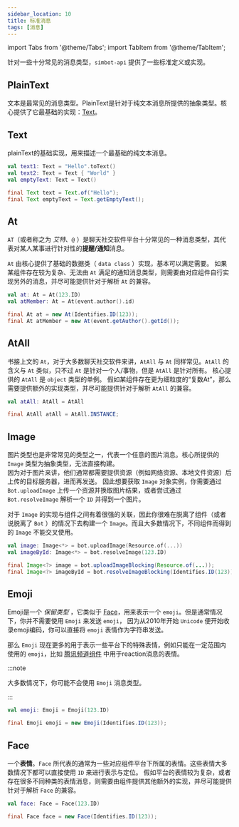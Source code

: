 ```yaml
---
sidebar_location: 10
title: 标准消息
tags: [消息]
---
```


import Tabs from '@theme/Tabs';
import TabItem from '@theme/TabItem';

针对一些十分常见的消息类型，`simbot-api` 提供了一些标准定义或实现。


## PlainText
文本是最常见的消息类型。PlainText是针对于纯文本消息所提供的抽象类型。核心提供了它最基础的实现：[Text](#text)。

## Text
plainText的基础实现，用来描述一个最基础的纯文本消息。

<Tabs groupId="code">
<TabItem value="Kotlin" label="Kotlin" default>

```kotlin
val text1: Text = "Hello".toText()
val text2: Text = Text { "World" }
val emptyText: Text = Text()
```

</TabItem>
<TabItem value="Java" label="Java">

```java
final Text text = Text.of("Hello");
final Text emptyText = Text.getEmptyText();
```

</TabItem>
</Tabs>

## At
`AT`（或者称之为 *艾特*、`@` ）是聊天社交软件平台十分常见的一种消息类型，其代表对某人某事进行针对性的**提醒/通知**消息。

`At` 由核心提供了基础的数据类（ `data class` ）实现，基本可以满足需要。
如果某组件存在较为复杂、无法由 `At` 满足的通知消息类型，则需要由对应组件自行实现另外的消息，并尽可能提供针对于解析 `At` 的兼容。

<Tabs groupId="code">
<TabItem value="Kotlin" label="Kotlin" default>

```kotlin
val at: At = At(123.ID)
val atMember: At = At(event.author().id)
```

</TabItem>
<TabItem value="Java" label="Java">

```java
final At at = new At(Identifies.ID(123));
final At atMember = new At(event.getAuthor().getId());
```

</TabItem>
</Tabs>


## AtAll
书接上文的 `At`，对于大多数聊天社交软件来讲，`AtAll` 与 `At` 同样常见。`AtAll` 的含义与 `At` 类似，只不过 `At` 是针对一个人/事物，但是 `AtAll` 是针对所有。
核心提供的 `AtAll` 是 `object` 类型的单例。
假如某组件存在更为细粒度的“复数At”，那么需要提供额外的实现类型，并尽可能提供针对于解析 `AtAll` 的兼容。

<Tabs groupId="code">
<TabItem value="Kotlin" label="Kotlin" default>

```kotlin
val atAll: AtAll = AtAll
```

</TabItem>
<TabItem value="Java" label="Java">

```java
final AtAll atAll = AtAll.INSTANCE;
```

</TabItem>
</Tabs>


## Image

图片类型也是非常常见的类型之一，代表一个任意的图片消息。核心所提供的 `Image` 类型为抽象类型，无法直接构建。<br />
因为对于图片来讲，他们通常都需要提供资源（例如网络资源、本地文件资源）后上传的目标服务器，进而再发送。
因此想要获取 `Image` 对象实例，你需要通过 `Bot.uploadImage` 上传一个资源并换取图片结果，或者尝试通过 `Bot.resolveImage` 解析一个 `ID` 并得到一个图片。

对于 `Image` 的实现与组件之间有着很强的关联，因此你很难在脱离了组件（或者说脱离了 `Bot` ）的情况下去构建一个 `Image`。而且大多数情况下，不同组件而得到的 `Image` 不能交叉使用。

<Tabs groupId="code">
<TabItem value="Kotlin" label="Kotlin" default>

```kotlin
val image: Image<*> = bot.uploadImage(Resource.of(...))
val imageById: Image<*> = bot.resolveImage(123.ID)
```

</TabItem>
<TabItem value="Java" label="Java">

```java
final Image<?> image = bot.uploadImageBlocking(Resource.of(...));
final Image<?> imageById = bot.resolveImageBlocking(Identifies.ID(123));
```

</TabItem>
</Tabs>

## Emoji
Emoji是一个 _保留类型_ ，它类似于 [Face](#face)，用来表示一个 `emoji`。但是通常情况下，你并不需要使用 `Emoji` 来发送 `emoji`，
因为从2010年开始 `Unicode` 便开始收录emoji编码，你可以直接将 `emoji` 表情作为字符串发送。

那么 `Emoji` 现在更多的用于表示一些平台下的特殊表情，例如只能在一定范围内使用的 `emoji`，比如 [腾讯频道组件](../../component-overview/tencent-guild) 中用于reaction消息的表情。

:::note

大多数情况下，你可能不会使用 `Emoji` 消息类型。

:::


<Tabs groupId="code">
<TabItem value="Kotlin" label="Kotlin" default>

```kotlin
val emoji: Emoji = Emoji(123.ID)
```

</TabItem>
<TabItem value="Java" label="Java">

```java
final Emoji emoji = new Emoji(Identifies.ID(123));
```

</TabItem>
</Tabs>

## Face
一个**表情**。`Face` 所代表的通常为一些对应组件平台下所属的表情。这些表情大多数情况下都可以直接使用 `ID` 来进行表示与定位。
假如平台的表情较为复杂，或者存在很多不同种类的表情消息，则需要由组件提供其他额外的实现，并尽可能提供针对于解析 `Face` 的兼容。

<Tabs groupId="code">
<TabItem value="Kotlin" label="Kotlin" default>

```kotlin
val face: Face = Face(123.ID)
```

</TabItem>
<TabItem value="Java" label="Java">

```java
final Face face = new Face(Identifies.ID(123));
```

</TabItem>
</Tabs>



